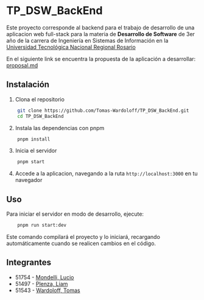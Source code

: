 # TP_DSW_BackEnd
Este proyecto corresponde al backend para el trabajo de desarrollo de una aplicacion web full-stack para la materia de **Desarrollo de Software** de 3er año de 
la carrera de Ingeniería en Sistemas de Información en la [Universidad Tecnológica Nacional Regional Rosario](https://www.frro.utn.edu.ar/)

En el siguiente link se encuentra la propuesta de la aplicación a desarrollar: [proposal.md](https://github.com/Tomas-Wardoloff/tp/blob/main/proposal.md)

## Instalación
1. Clona el repositorio 
```sh
    git clone https://github.com/Tomas-Wardoloff/TP_DSW_BackEnd.git
    cd TP_DSW_BackEnd
```
2. Instala las dependencias con pnpm
```sh
    pnpm install
```
3. Inicia el servidor 
```sh
    pnpm start
```
4. Accede a la aplicacion, navegando a la ruta `http://localhost:3000` en tu navegador

## Uso
Para iniciar el servidor en modo de desarrollo, ejecute:

```sh
    pnpm run start:dev
```

Este comando compilará el proyecto y lo iniciará, recargando automáticamente cuando se realicen cambios en el código.

## Integrantes
* 51754 - [Mondelli, Lucio](https://github.com/luciomondelli)
* 51497 - [Plenza, Liam](https://github.com/LiamPlenza)
* 51543 - [Wardoloff, Tomas](https://github.com/Tomas-Wardoloff)
